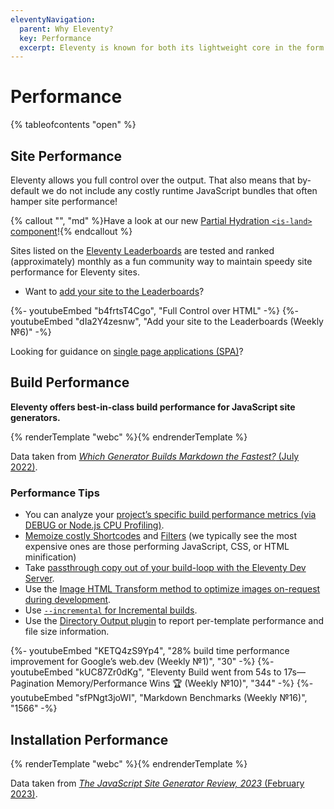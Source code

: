 ```yaml
---
eleventyNavigation:
  parent: Why Eleventy?
  key: Performance
  excerpt: Eleventy is known for both its lightweight core in the form of speedy builds/installs and lightweight site output in the form of speedy sites!
---
```

# Performance

{% tableofcontents "open" %}

## Site Performance

Eleventy allows you full control over the output. That also means that by-default we do not include any costly runtime JavaScript bundles that often hamper site performance!

{% callout "", "md" %}Have a look at our new [Partial Hydration `<is-land>` component](/docs/plugins/is-land/)!{% endcallout %}

Sites listed on the [Eleventy Leaderboards](/speedlify/) are tested and ranked (approximately) monthly as a fun community way to maintain speedy site performance for Eleventy sites.

* Want to [add your site to the Leaderboards](/docs/leaderboards-add/)?

<div class="youtube-related">
  {%- youtubeEmbed "b4frtsT4Cgo", "Full Control over HTML" -%}
  {%- youtubeEmbed "dIa2Y4zesnw", "Add your site to the Leaderboards (Weekly №6)" -%}
</div>

Looking for guidance on [single page applications (SPA)](/docs/single-page-applications/)?

## Build Performance

**Eleventy offers best-in-class build performance for JavaScript site generators.**

<is-land on:visible on:media="(prefers-reduced-motion: no-preference)">
	<template data-island="once"><link rel="stylesheet" href="/css/throbber.css"><script src="/js/throbber.js"></script></template>
	{% renderTemplate "webc" %}<build-comparison @show-all></build-comparison>{% endrenderTemplate %}
</is-land>

Data taken from [_Which Generator Builds Markdown the Fastest?_ (July 2022)](https://www.zachleat.com/web/build-benchmark/#benchmark-results).

### Performance Tips

- You can analyze your [project’s specific build performance metrics (via DEBUG or Node.js CPU Profiling)](/docs/debug-performance/).
- [Memoize costly Shortcodes](/docs/shortcodes/#memoize-shortcodes) and [Filters](/docs/filters/#memoize-filters) (we typically see the most expensive ones are those performing JavaScript, CSS, or HTML minification)
- Take [passthrough copy out of your build-loop with the Eleventy Dev Server](/docs/copy/#emulate-passthrough-copy-during-serve).
- Use the [Image HTML Transform method to optimize images on-request during development](/docs/plugins/image.md#build-performance).
- Use [`--incremental` for Incremental builds](/docs/usage/#incremental-for-partial-incremental-builds).
- Use the [Directory Output plugin](/docs/plugins/directory-output/) to report per-template performance and file size information.

<div class="youtube-related">
  {%- youtubeEmbed "KETQ4zS9Yp4", "28% build time performance improvement for Google’s web.dev (Weekly №1)", "30" -%}
  {%- youtubeEmbed "kUC87Zr0dKg", "Eleventy Build went from 54s to 17s—Pagination Memory/Performance Wins 🏆 (Weekly №10)", "344" -%}
  {%- youtubeEmbed "sfPNgt3joWI", "Markdown Benchmarks (Weekly №16)", "1566" -%}
</div>

## Installation Performance

<is-land on:visible on:media="(prefers-reduced-motion: no-preference)">
	<template data-island="once"><link rel="stylesheet" href="/css/throbber.css"><script src="/js/throbber.js"></script></template>
	{% renderTemplate "webc" %}<install-comparison></install-comparison>{% endrenderTemplate %}
</is-land>

Data taken from [_The JavaScript Site Generator Review, 2023_ (February 2023)](https://www.zachleat.com/web/site-generator-review/).